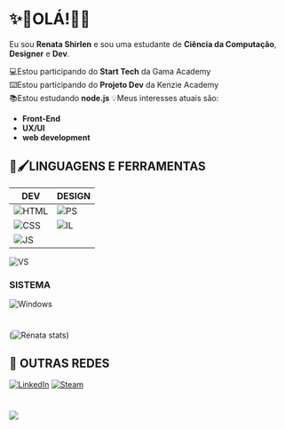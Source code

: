 # ✨🚀OLÁ!🚀✨
Eu sou **Renata Shirlen** e sou uma estudante de **Ciência da Computação**, **Designer** e **Dev**.

💻Estou participando do **Start Tech** da Gama Academy  
⌨️Estou participando do **Projeto Dev** da Kenzie Academy  
📚Estou estudando **node.js** 
💡Meus interesses atuais são: 
- **Front-End** 
- **UX/UI** 
- **web development**  

## 🤖🖌️LINGUAGENS E FERRAMENTAS 

|DEV                          |DESIGN                         |
|-------------------------------|-----------------------------|
|![HTML](https://img.shields.io/badge/HTML5-E34F26?style=for-the-badge&logo=html5&logoColor=white) 			|![PS](https://aleen42.github.io/badges/src/photoshop.svg)
|![CSS](https://img.shields.io/badge/CSS-239120?&style=for-the-badge&logo=css3&logoColor=white) 			| ![IL](https://aleen42.github.io/badges/src/illustrator.svg)  
![JS](https://img.shields.io/badge/JavaScript-F7DF1E?style=for-the-badge&logo=javascript&logoColor=black)        | 
![VS](https://flat.badgen.net/badge/icon/visualstudio?icon=visualstudio&label)

### SISTEMA
						
 ![Windows](https://img.shields.io/badge/Windows-0078D6?style=for-the-badge&logo=windows&logoColor=white)
 
 #
 
(![Renata stats](https://github-readme-stats.vercel.app/api?username=renatashirlen&show_icons=true&theme=cobalt))

## 👤 OUTRAS REDES
[![LinkedIn](https://img.shields.io/badge/LinkedIn-0077B5?style=for-the-badge&logo=linkedin&logoColor=white)](https://www.linkedin.com/in/renatashirlen/)
 [![Steam](https://img.shields.io/badge/Steam-000000?style=for-the-badge&logo=steam&logoColor=white)](https://steamcommunity.com/id/itsmealis)
#
<div style="text-alig: center;"><img src="https://komarev.com/ghpvc/?username=renatashirlen&color=dc143c"></img></div>
   
